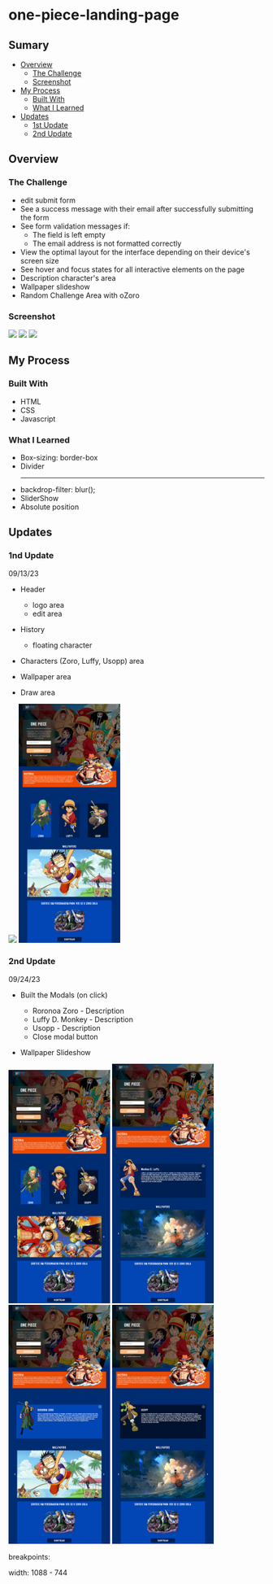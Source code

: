 # one-piece-landing-page

## Sumary

- [Overview](#overview)
    - [The Challenge](#the-challenge)
    - [Screenshot](#screenshot)
- [My Process](#my-process)
    - [Built With](#built-with)
    - [What I Learned](#what-i-learned)
- [Updates](#updates)
    - [1st Update](#1st-update)
    - [2nd Update](#2nd-update)


## Overview

### The Challenge

- edit submit form
- See a success message with their email after successfully submitting the form
- See form validation messages if:
  - The field is left empty
  - The email address is not formatted correctly
- View the optimal layout for the interface depending on their device's screen size
- See hover and focus states for all interactive elements on the page
- Description character's area
- Wallpaper slideshow
- Random Challenge Area with oZoro


### Screenshot

<p float="left">
    <img src="./prints/desktop1.png" width="200">
    <img src="./prints/table1.png" width="200">
    <img src="./prints/mobile1" width="200">
</p>


## My Process

### Built With

- HTML
- CSS
- Javascript


### What I Learned

- Box-sizing: border-box
- Divider <hr>
- backdrop-filter: blur();
- SliderShow
- Absolute position


## Updates

### 1nd Update
09/13/23

- Header
    - logo area
    - edit area

- History
    - floating character

- Characters (Zoro, Luffy, Usopp) area

- Wallpaper area

- Draw area


<p float="left">
    <img src="./prints/edit1.png" width="200">
    <img src="./prints/edit2.png" width="200">
</p>

### 2nd Update
09/24/23

- Built the Modals (on click)
    - Roronoa Zoro - Description
    - Luffy D. Monkey - Description
    - Usopp - Description
    - Close modal button

- Wallpaper Slideshow


<p float="left">
    <img src="./prints/edit3.png" width="200">
    <img src="./prints/edit4.png" width="200">
    <img src="./prints/edit5.png" width="200">
    <img src="./prints/edit6.png" width="200">
</p>

breakpoints:

width: 1088 - 744